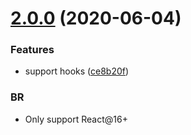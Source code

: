 <a name="2.0.0"></a>
# [2.0.0](https://github.com/windyGex/roy/compare/1.3.1...2.0.0) (2020-06-04)


### Features

* support hooks ([ce8b20f](https://github.com/windyGex/roy/commit/ce8b20f))

### BR

* Only support React@16+



